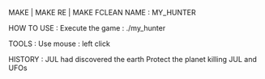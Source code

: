 MAKE | MAKE RE | MAKE FCLEAN
NAME :
    MY_HUNTER

HOW TO USE :
    Execute the game : ./my_hunter

TOOLS :
    Use mouse : left click

HISTORY :
    JUL had discovered the earth
    Protect the planet killing JUL and UFOs
